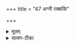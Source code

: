+++
title = "47 अग्नी रख्षांसि"

+++


<details><summary>मूलम्</summary>

अ॒ग्नी रख्षाꣳ॑सि सेधति ।  
शु॒क्रशो॑चि॒रम॑र्त्यः ।  
शुचि॑ᳶ पाव॒क ईड्यः॑ ।
</details>

<details><summary>सायण-टीका</summary>

16अग्नी रक्षांसि इति । अयं अग्निः रक्षांसि सेधति नाशयति शास्ति वा ‘षिधु शास्तौ' । शुक्रशोचिः निर्मलदीप्तिः । अमर्त्यः अमरणशीलः । शुचिः नित्यशुद्धः पावकः सर्वस्य शोधयिता । ईड्यः स्तुत्यः ॥
</details>